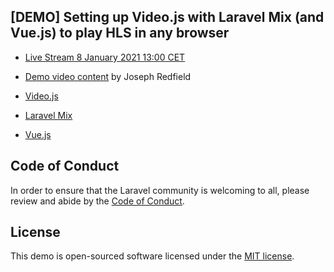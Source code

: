 ## [DEMO] Setting up Video.js with Laravel Mix (and Vue.js) to play HLS in any browser

* [Live Stream 8 January 2021 13:00 CET](https://www.youtube.com/watch?v=nA1Jy8BPjys)
* [Demo video content](https://www.pexels.com/nl-nl/video/1570894/) by Joseph Redfield

* [Video.js](https://videojs.com/getting-started/)
* [Laravel Mix](https://laravel-mix.com/docs/6.0/vue)
* [Vue.js](https://vuejs.org)

## Code of Conduct

In order to ensure that the Laravel community is welcoming to all, please review and abide by the [Code of Conduct](https://laravel.com/docs/contributions#code-of-conduct).

## License

This demo is open-sourced software licensed under the [MIT license](https://opensource.org/licenses/MIT).
